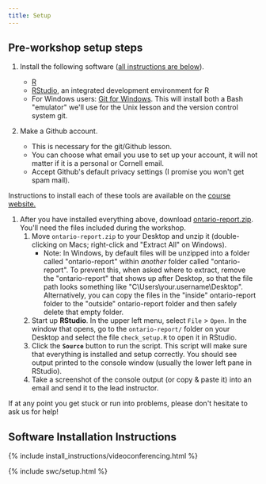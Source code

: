 ```yaml
---
title: Setup
---
```


## Pre-workshop setup steps

1. Install the following software (<a href="#install">all instructions are below</a>).
    - [R](https://www.r-project.org/)
    - [RStudio](https://rstudio.com/), an integrated development environment for R
    - For Windows users: [Git for Windows](https://gitforwindows.org/). This will install both a Bash "emulator" we'll use for the Unix lesson and the version control system git.
    
2. Make a Github account. 
    - This is necessary for the git/Github lesson. 
    - You can choose what email you use to set up your account, it will not matter if it is a personal or Cornell email.
    - Accept Github's default privacy settings (I promise you won't get spam mail). 


Instructions to install each of these tools are available on the [course website.](https://marschmilab.github.io/2023-12-12-Cornell-Micro/)

1. After you have installed everything above, download [ontario-report.zip](https://github.com/MarschmiLab/Cornell_Carpentries_Jan2025/raw/refs/heads/Jan2025/files/ontario-report.zip). You'll need the files included during the workshop.
    1. Move `ontario-report.zip` to your Desktop and unzip it (double-clicking on Macs; right-click and "Extract All" on Windows).
        -  Note: In Windows, by default files will be unzipped into a folder called "ontario-report" within _another_ folder called "ontario-report". To prevent this, when asked where to extract, remove the "ontario-report" that shows up after Desktop, so that the file path looks something like "C\Users\your.username\Desktop". Alternatively, you can copy the files in the "inside" ontario-report folder to the "outside" ontario-report folder and then safely delete that empty folder.
    1. Start up **RStudio**. In the upper left menu, select `File` > `Open`. In the window that opens, go to the `ontario-report/` folder on your Desktop and select the file `check_setup.R` to open it in RStudio.
    1. Click the **`Source`** button to run the script. This script will make sure that everything is installed and setup correctly. You should see output printed to the console window (usually the lower left pane in RStudio).
    1. Take a screenshot of the console output (or copy & paste it) into an email and send it to the lead instructor.

If at any point you get stuck or run into problems, please don't hesitate to ask us for help!

<h2 id="install">Software Installation Instructions</h2>

{% include install_instructions/videoconferencing.html %}

{% include swc/setup.html %}
